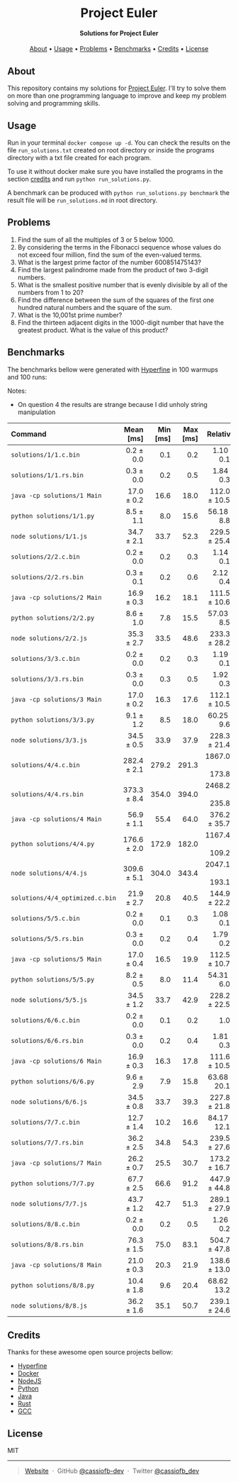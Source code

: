 <h1 align="center">
  Project Euler
</h1>

<h4 align="center">Solutions for Project Euler</h4>

<p align="center">
  <a href="#about">About</a> •
  <a href="#usage">Usage</a> •
  <a href="#problems">Problems</a> •
  <a href="#benchmarks">Benchmarks</a> •
  <a href="#credits">Credits</a> •
  <a href="#license">License</a>
</p>

## About

This repository contains my solutions for [Project Euler](https://projecteuler.net/). I'll try to solve them on more than one programming language to improve and keep my problem solving and programming skills.

## Usage

Run in your terminal ``docker compose up -d``. You can check the results on the file ``run_solutions.txt`` created on root directory or inside the programs directory with a txt file created for each program.

To use it without docker make sure you have installed the programs in the section [credits](#credits) and run ``python run_solutions.py``.

A benchmark can be produced with ``python run_solutions.py benchmark`` the result file will be ``run_solutions.md`` in root directory.

## Problems

1. Find the sum of all the multiples of $3$ or $5$ below $1000$.
2. By considering the terms in the Fibonacci sequence whose values do not exceed four million, find the sum of the even-valued terms.
3. What is the largest prime factor of the number $600851475143$?
4. Find the largest palindrome made from the product of two $3$-digit numbers.
5. What is the smallest positive number that is evenly divisible by all of the numbers from $1$ to $20$?
6. Find the difference between the sum of the squares of the first one hundred natural numbers and the square of the sum.
7. What is the 10,001st prime number?
8. Find the thirteen adjacent digits in the $1000$-digit number that have the greatest product. What is the value of this product?

## Benchmarks

The benchmarks bellow were generated with [Hyperfine](https://github.com/sharkdp/hyperfine) in 100 warmups and 100 runs:

Notes:

- On question 4 the results are strange because I did unholy string manipulation

| Command | Mean [ms] | Min [ms] | Max [ms] | Relative |
|:---|---:|---:|---:|---:|
| `solutions/1/1.c.bin` | 0.2 ± 0.0 | 0.1 | 0.2 | 1.10 ± 0.18 |
| `solutions/1/1.rs.bin` | 0.3 ± 0.0 | 0.2 | 0.5 | 1.84 ± 0.30 |
| `java -cp solutions/1 Main` | 17.0 ± 0.2 | 16.6 | 18.0 | 112.07 ± 10.53 |
| `python solutions/1/1.py` | 8.5 ± 1.1 | 8.0 | 15.6 | 56.18 ± 8.88 |
| `node solutions/1/1.js` | 34.7 ± 2.1 | 33.7 | 52.3 | 229.57 ± 25.41 |
| `solutions/2/2.c.bin` | 0.2 ± 0.0 | 0.2 | 0.3 | 1.14 ± 0.17 |
| `solutions/2/2.rs.bin` | 0.3 ± 0.1 | 0.2 | 0.6 | 2.12 ± 0.40 |
| `java -cp solutions/2 Main` | 16.9 ± 0.3 | 16.2 | 18.1 | 111.54 ± 10.60 |
| `python solutions/2/2.py` | 8.6 ± 1.0 | 7.8 | 15.5 | 57.03 ± 8.56 |
| `node solutions/2/2.js` | 35.3 ± 2.7 | 33.5 | 48.6 | 233.34 ± 28.28 |
| `solutions/3/3.c.bin` | 0.2 ± 0.0 | 0.2 | 0.3 | 1.19 ± 0.16 |
| `solutions/3/3.rs.bin` | 0.3 ± 0.0 | 0.3 | 0.5 | 1.92 ± 0.30 |
| `java -cp solutions/3 Main` | 17.0 ± 0.2 | 16.3 | 17.6 | 112.10 ± 10.53 |
| `python solutions/3/3.py` | 9.1 ± 1.2 | 8.5 | 18.0 | 60.25 ± 9.64 |
| `node solutions/3/3.js` | 34.5 ± 0.5 | 33.9 | 37.9 | 228.30 ± 21.48 |
| `solutions/4/4.c.bin` | 282.4 ± 2.1 | 279.2 | 291.3 | 1867.05 ± 173.89 |
| `solutions/4/4.rs.bin` | 373.3 ± 8.4 | 354.0 | 394.0 | 2468.21 ± 235.82 |
| `java -cp solutions/4 Main` | 56.9 ± 1.1 | 55.4 | 64.0 | 376.29 ± 35.73 |
| `python solutions/4/4.py` | 176.6 ± 2.0 | 172.9 | 182.0 | 1167.41 ± 109.20 |
| `node solutions/4/4.js` | 309.6 ± 5.1 | 304.0 | 343.4 | 2047.19 ± 193.10 |
| `solutions/4/4_optimized.c.bin` | 21.9 ± 2.7 | 20.8 | 40.5 | 144.93 ± 22.21 |
| `solutions/5/5.c.bin` | 0.2 ± 0.0 | 0.1 | 0.3 | 1.08 ± 0.19 |
| `solutions/5/5.rs.bin` | 0.3 ± 0.0 | 0.2 | 0.4 | 1.79 ± 0.22 |
| `java -cp solutions/5 Main` | 17.0 ± 0.4 | 16.5 | 19.9 | 112.56 ± 10.79 |
| `python solutions/5/5.py` | 8.2 ± 0.5 | 8.0 | 11.4 | 54.31 ± 6.05 |
| `node solutions/5/5.js` | 34.5 ± 1.2 | 33.7 | 42.9 | 228.23 ± 22.53 |
| `solutions/6/6.c.bin` | 0.2 ± 0.0 | 0.1 | 0.2 | 1.00 |
| `solutions/6/6.rs.bin` | 0.3 ± 0.0 | 0.2 | 0.4 | 1.81 ± 0.30 |
| `java -cp solutions/6 Main` | 16.9 ± 0.3 | 16.3 | 17.8 | 111.64 ± 10.53 |
| `python solutions/6/6.py` | 9.6 ± 2.9 | 7.9 | 15.8 | 63.68 ± 20.19 |
| `node solutions/6/6.js` | 34.5 ± 0.8 | 33.7 | 39.3 | 227.89 ± 21.89 |
| `solutions/7/7.c.bin` | 12.7 ± 1.4 | 10.2 | 16.6 | 84.17 ± 12.14 |
| `solutions/7/7.rs.bin` | 36.2 ± 2.5 | 34.8 | 54.3 | 239.51 ± 27.64 |
| `java -cp solutions/7 Main` | 26.2 ± 0.7 | 25.5 | 30.7 | 173.27 ± 16.78 |
| `python solutions/7/7.py` | 67.7 ± 2.5 | 66.6 | 91.2 | 447.90 ± 44.81 |
| `node solutions/7/7.js` | 43.7 ± 1.2 | 42.7 | 51.3 | 289.11 ± 27.98 |
| `solutions/8/8.c.bin` | 0.2 ± 0.0 | 0.2 | 0.5 | 1.26 ± 0.27 |
| `solutions/8/8.rs.bin` | 76.3 ± 1.5 | 75.0 | 83.1 | 504.70 ± 47.89 |
| `java -cp solutions/8 Main` | 21.0 ± 0.3 | 20.3 | 21.9 | 138.62 ± 13.05 |
| `python solutions/8/8.py` | 10.4 ± 1.8 | 9.6 | 20.4 | 68.62 ± 13.26 |
| `node solutions/8/8.js` | 36.2 ± 1.6 | 35.1 | 50.7 | 239.12 ± 24.60 |

## Credits

Thanks for these awesome open source projects bellow:

- [Hyperfine](https://github.com/sharkdp/hyperfine)
- [Docker](https://github.com/docker)
- [NodeJS](https://github.com/nodejs)
- [Python](https://github.com/python)
- [Java](https://github.com/openjdk/jdk)
- [Rust](https://github.com/rust-lang/rust)
- [GCC](https://github.com/gcc-mirror/gcc)

## License

MIT

---

> [Website](https://cassio-souza.pages.dev/) &nbsp;&middot;&nbsp;
> GitHub [@cassiofb-dev](https://github.com/cassiofb-dev) &nbsp;&middot;&nbsp;
> Twitter [@cassiofb_dev](https://twitter.com/cassiofb_dev)

